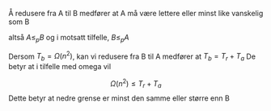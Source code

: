 
Å redusere fra A til B medfører at A må være lettere eller minst like vanskelig som B

altså $A\leq_{p} B$ og i motsatt tilfelle, $B\leq_{p}A$ 

Dersom $T_{b} = \Omega (n^{2})$, kan vi redusere fra B til A
medfører at $T_{b}= T_{r}+T_{a}$ De betyr at i tilfelle med omega vil

$$
\Omega (n^{2}) \leq T_{r} + T_{a}
$$
Dette betyr at nedre grense er minst den samme eller større enn B